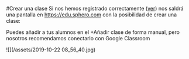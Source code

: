 #Crear una clase
Si nos hemos registrado correctamente ([ver](/registrarse.md)) nos saldrá una pantalla en https://edu.sphero.com con la posibilidad de crear una clase:

Puedes añadir a tus alumnos en el +Añadir clase de forma manual, pero nosotros recomendamos conectarlo con Google Classroom

![](/assets/2019-10-22 08_56_40.jpg)